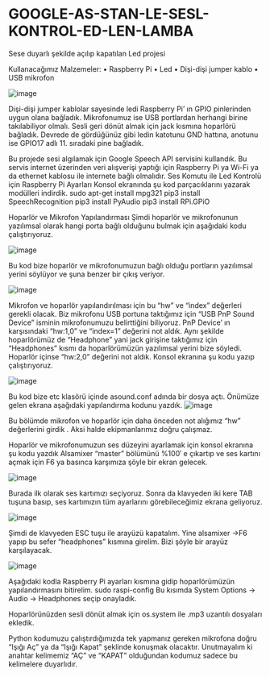 # GOOGLE-AS-STAN-LE-SESL-KONTROL-ED-LEN-LAMBA
Sese duyarlı şekilde açılıp kapatılan Led projesi

Kullanacağımız Malzemeler:
•	Raspberry Pi 
•	Led
•	Dişi-dişi jumper kablo
•	USB mikrofon 


![image](https://user-images.githubusercontent.com/105684427/171407442-67d3eb32-dbea-4014-9b35-8f6aa0c23bfd.png)


Dişi-dişi jumper kablolar sayesinde ledi Raspberry Pi’ ın GPIO pinlerinden uygun olana bağladık.
Mikrofonumuz ise USB portlardan herhangi birine takılabiliyor olmalı. Sesli geri dönüt almak için jack kısmına hoparlörü bağladık. Devrede de gördüğünüz gibi ledin katotunu GND hattına, anotunu ise GPIO17 adlı 11. sıradaki pine bağladık. 

Bu projede sesi algılamak için Google Speech API servisini kullandık. Bu servis internet üzerinden veri alışverişi yaptığı için Raspberry Pi ya Wi-Fi ya da ethernet kablosu ile internete bağlı olmalıdır.
Ses Komutu ile Led Kontrolü için Raspberry Pi Ayarları
Konsol ekranında şu kod parçacıklarını yazarak modülleri indirdik.
sudo apt-get install mpg321 
pip3 install SpeechRecognition
pip3 install PyAudio 
pip3 install RPi.GPiO

Hoparlör ve Mikrofon Yapılandırması
Şimdi hoparlör ve mikrofonunun yazılımsal olarak hangi porta bağlı olduğunu bulmak için aşağıdaki kodu çalıştırıyoruz.

![image](https://user-images.githubusercontent.com/105684427/171407514-c96ea2fc-72cf-47c3-baad-b7d9f0dfc06e.png)


Bu kod bize hoparlör ve mikrofonumuzun bağlı olduğu portların yazılımsal yerini söylüyor ve şuna benzer bir çıkış veriyor.


![image](https://user-images.githubusercontent.com/105684427/171407558-20fa8255-27b4-414d-b99c-d91f96a0b63b.png)


Mikrofon ve hoparlör yapılandırılması için bu “hw” ve “index” değerleri gerekli olacak. Biz mikrofonu USB portuna taktığımız için “USB PnP Sound Device” isminin mikrofonumuzu belirttiğini biliyoruz. PnP Device’ ın karşısındaki “hw:1,0” ve “index=1” değerini not aldık. Aynı şekilde hoparlörümüz de “Headphone” yani jack girişine taktığımız için “Headphones” kısmı da hoparlörümüzün yazılımsal yerini bize söyledi. Hoparlör içinse “hw:2,0” değerini not aldık.
Konsol ekranına şu kodu yazıp çalıştırıyoruz.


![image](https://user-images.githubusercontent.com/105684427/171407609-99e5435b-f8d9-428d-ab2e-1f680703279c.png)


Bu kod bize etc klasörü içinde asound.conf adında bir dosya açtı. Önümüze gelen ekrana aşağıdaki yapılandırma kodunu yazdık.
![image](https://user-images.githubusercontent.com/105684427/171407668-da45866f-7eeb-4194-8001-9a5e0b9dfe65.png)

Bu bölümde mikrofon ve hoparlör için daha önceden not alığımız “hw” değerlerini girdik . Aksi halde ekipmanlarımız doğru çalışmaz.

Hoparlör ve mikrofonumuzun ses düzeyini ayarlamak için konsol ekranına şu kodu yazdık
                    Alsamixer
 “master” bölümünü %100′ e çıkartıp ve ses kartını açmak için F6 ya basınca karşımıza şöyle bir ekran gelecek.
 
 ![image](https://user-images.githubusercontent.com/105684427/171407788-e6bea847-b327-4921-b754-24e9e2d63846.png)




Burada ilk olarak ses kartımızı seçiyoruz. Sonra da klavyeden iki kere TAB tuşuna basıp, ses kartımızın tüm ayarlarını görebileceğimiz ekrana geliyoruz.

![image](https://user-images.githubusercontent.com/105684427/171407828-aa774ad6-2b7e-4f53-995a-b1be525f76be.png)


Şimdi de klavyeden ESC tuşu ile arayüzü kapatalım. Yine alsamixer ->F6 yapıp bu sefer “headphones” kısmına girelim. Bizi şöyle bir arayüz karşılayacak.


![image](https://user-images.githubusercontent.com/105684427/171407893-ae344433-5f40-4daf-a59b-4a66a288aa37.png)


Aşağıdaki kodla Raspberry Pi ayarları kısmına gidip hoparlörümüzün yapılandırmasını bitirelim.
           sudo raspi-config
Bu kısımda System Options -> Audio -> Headphones seçip onayladık.

Hoparlörünüzden sesli dönüt almak için os.system ile .mp3 uzantılı dosyaları ekledik.

Python kodumuzu çalıştırdığımızda tek yapmanız gereken mikrofona doğru “Işığı Aç” ya da “Işığı Kapat” şeklinde konuşmak olacaktır. Unutmayalım ki anahtar kelimemiz “AÇ” ve “KAPAT” olduğundan kodumuz sadece bu kelimelere duyarlıdır.









